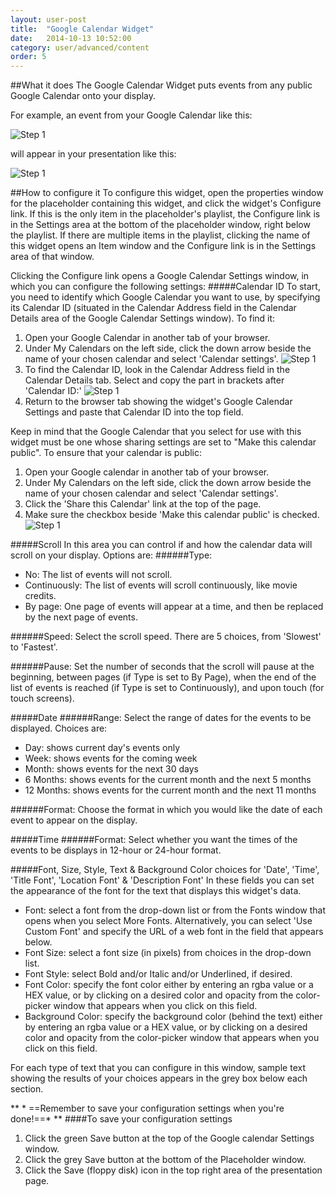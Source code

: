 ```yaml
---
layout: user-post
title:  "Google Calendar Widget"
date:   2014-10-13 10:52:00
category: user/advanced/content
order: 5
---
```


##What it does
The Google Calendar Widget puts events from any public Google Calendar onto your display.

For example, an event from your Google Calendar like this:

  ![Step 1]({{site.absoluteurl}}assets/images/google-calendar-widget-images/calendar-event.png)

will appear in your presentation like this:

![Step 1]({{site.absoluteurl}}assets/images/google-calendar-widget-images/presentation-event.png)

##How to configure it
To configure this widget, open the properties window for the placeholder containing this widget, and click the widget's Configure link.  If this is the only item in the placeholder's playlist, the Configure link is in the Settings area at the bottom of the placeholder window, right below the playlist. If there are multiple items in the playlist, clicking the name of this widget opens an Item window and the Configure link is in the Settings area of that window.

Clicking the Configure link opens a Google Calendar Settings window, in which you can configure the following settings:
#####Calendar ID
To start, you need to identify which Google Calendar you want to use, by specifying its Calendar ID (situated in the Calendar Address field in the Calendar Details area of the Google Calendar Settings window).  To find it:

1. Open your Google Calendar in another tab of your browser.
2. Under My Calendars on the left side, click the down arrow beside the name of your chosen calendar and select 'Calendar settings'.
![Step 1]({{site.absoluteurl}}assets/images/google-calendar-widget-images/calendar-settings.png)
3. To find the Calendar ID, look in the Calendar Address field in the Calendar Details tab. Select and copy the part in brackets after 'Calendar ID:'
![Step 1]({{site.absoluteurl}}assets/images/google-calendar-widget-images/get-cal-id.png)
4. Return to the browser tab showing the widget's Google Calendar Settings and paste that Calendar ID into the top field.

Keep in mind that the Google Calendar that you select for use with this widget must be one whose sharing settings are set to "Make this calendar public". To ensure that your calendar is public:

1. Open your Google calendar in another tab of your browser.
2. Under My Calendars on the left side, click the down arrow beside the name of your chosen calendar and select 'Calendar settings'.
3. Click the 'Share this Calendar' link at the top of the page.
4. Make sure the checkbox beside 'Make this calendar public' is checked.
![Step 1]({{site.absoluteurl}}assets/images/google-calendar-widget-images/set-cal-public.png)

#####Scroll
In this area you can control if and how the calendar data will scroll on your display. Options are:
######Type:
- No: The list of events will not scroll.
- Continuously: The list of events will scroll continuously, like movie credits.
- By page: One page of events will appear at a time, and then be replaced by the next page of events.

######Speed:
Select the scroll speed.  There are 5 choices, from 'Slowest' to 'Fastest'.

######Pause:
Set the number of seconds that the scroll will pause at the beginning, between pages (if Type is set to By Page), when the end of the list of events is reached (if Type is set to Continuously), and upon touch (for touch screens).

#####Date
######Range:
Select the range of dates for the events to be displayed.  Choices are:
- Day: shows current day's events only
- Week: shows events for the coming week
- Month: shows events for the next 30 days
- 6 Months: shows events for the current month and the next 5 months
- 12 Months: shows events for the current month and the next 11 months

######Format:
Choose the format in which you would like the date of each event to appear on the display.

#####Time
######Format:
Select whether you want the times of the events to be displays in 12-hour or 24-hour format.

#####Font, Size, Style, Text & Background Color choices for 'Date', 'Time', 'Title Font', 'Location Font' & 'Description Font'
In these fields you can set the appearance of the font for the text that displays this widget's data. 
- Font: select a font from the drop-down list or from the Fonts window that opens when you select More Fonts.  Alternatively, you can select 'Use Custom Font' and specify the URL of a web font in the field that appears below.
- Font Size: select a font size (in pixels) from choices in the drop-down list.
- Font Style: select Bold and/or Italic and/or Underlined, if desired.
- Font Color: specify the font color either by entering an rgba value or a HEX value, or by clicking on a desired color and opacity from the color-picker window that appears when you click on this field.
- Background Color: specify the background color (behind the text) either by entering an rgba value or a HEX value, or by clicking on a desired color and opacity from the color-picker window that appears when you click on this field.

For each type of text that you can configure in this window, sample text showing the results of your choices appears in the grey box below each section.

** * ==Remember to save your configuration settings when you're done!==* ** 
####To save your configuration settings
1. Click the green Save button at the top of the Google calendar Settings window.
2. Click the grey Save button at the bottom of the Placeholder window.
3. Click the Save (floppy disk) icon in the top right area of the presentation page.
